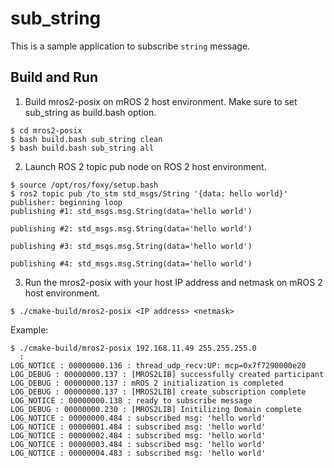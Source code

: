 # sub_string
This is a sample application to subscribe `string` message.

## Build and Run

1. Build mros2-posix on mROS 2 host environment. Make sure to set sub_string as build.bash option.

```
$ cd mros2-posix
$ bash build.bash sub_string clean
$ bash build.bash sub_string all
```

2. Launch ROS 2 topic pub node on ROS 2 host environment.

```
$ source /opt/ros/foxy/setup.bash
$ ros2 topic pub /to_stm std_msgs/String '{data: hello world}'
publisher: beginning loop
publishing #1: std_msgs.msg.String(data='hello world')

publishing #2: std_msgs.msg.String(data='hello world')

publishing #3: std_msgs.msg.String(data='hello world')

publishing #4: std_msgs.msg.String(data='hello world')
```

3. Run the mros2-posix with your host IP address and netmask on mROS 2 host environment.

```
$ ./cmake-build/mros2-posix <IP address> <netmask>
```

Example:

```
$ ./cmake-build/mros2-posix 192.168.11.49 255.255.255.0
  :
LOG_NOTICE : 00000000.136 : thread_udp_recv:UP: mcp=0x7f7290000e20
LOG_DEBUG : 00000000.137 : [MROS2LIB] successfully created participant
LOG_DEBUG : 00000000.137 : mROS 2 initialization is completed
LOG_DEBUG : 00000000.137 : [MROS2LIB] create_subscription complete
LOG_NOTICE : 00000000.138 : ready to subscribe message
LOG_DEBUG : 00000000.230 : [MROS2LIB] Initilizing Domain complete
LOG_NOTICE : 00000000.484 : subscribed msg: 'hello world'
LOG_NOTICE : 00000001.484 : subscribed msg: 'hello world'
LOG_NOTICE : 00000002.484 : subscribed msg: 'hello world'
LOG_NOTICE : 00000003.484 : subscribed msg: 'hello world'
LOG_NOTICE : 00000004.483 : subscribed msg: 'hello world'
```

